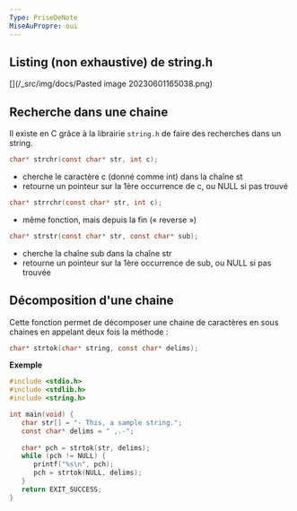 ```yaml
---
Type: PriseDeNote
MiseAuPropre: oui
---
```


## Listing (non exhaustive) de string.h
[](/_src/img/docs/Pasted image 20230601165038.png)

## Recherche dans une chaine
Il existe en C grâce à la librairie `string.h` de faire des recherches dans un string.

```c
char* strchr(const char* str, int c);
```
- cherche le caractère c (donné comme int) dans la chaîne st
- retourne un pointeur sur la 1ère occurrence de c, ou NULL si pas trouvé
```c
char* strrchr(const char* str, int c);
```
- même fonction, mais depuis la fin (« reverse »)
```c
char* strstr(const char* str, const char* sub);
```
- cherche la chaîne sub dans la chaîne str 
- retourne un pointeur sur la 1ère occurrence de sub, ou NULL si pas trouvée

## Décomposition d'une chaine
Cette fonction permet de décomposer une chaine de caractères en sous chaines en appelant deux fois la méthode :
```c
char* strtok(char* string, const char* delims);
```

**Exemple**
```c
#include <stdio.h>
#include <stdlib.h>
#include <string.h>

int main(void) {
   char str[] = "- This, a sample string.";
   const char* delims = " ,.-";
   
   char* pch = strtok(str, delims);
   while (pch != NULL) {
      printf("%s\n", pch);
      pch = strtok(NULL, delims);
   }
   return EXIT_SUCCESS;
}
```
